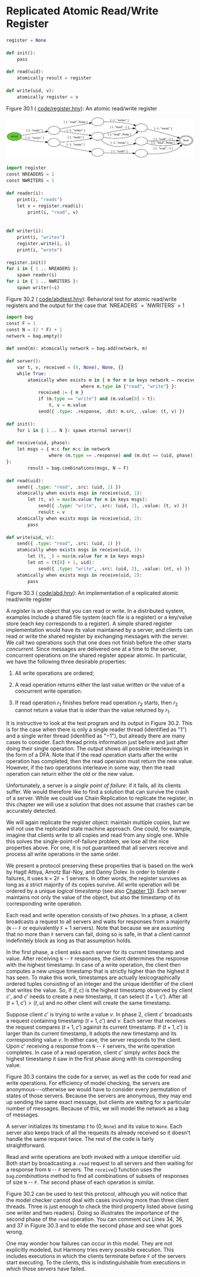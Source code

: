 
# Replicated Atomic Read/Write Register 


```python
register = None

def init():
    pass

def read(uid):
    atomically result = register

def write(uid, v):
    atomically register = v
```

<figcaption>Figure 30.1 (
<a href=https://harmony.cs.cornell.edu/code/register.hny>code/register.hny</a>): 
An atomic read/write register </figcaption>

![](figures/abdtest.png)


```python
import register
const NREADERS = 2
const NWRITERS = 1

def reader(i):
    print(i, "reads")
    let v = register.read(i):
        print(i, "read", v)
 

def writer(i):
    print(i, "writes")
    register.write(i, i)
    print(i, "wrote")
        
register.init()
for i in { 1 .. NREADERS }:
    spawn reader(i)
for i in { 1 .. NWRITERS }:
    spawn writer(–i)
```

<figcaption>Figure 30.2 (
<a href=https://harmony.cs.cornell.edu/code/abdtest.hny>code/abdtest.hny</a>): 
Behavioral test for atomic read/write registers and the output for the
case that `NREADERS` = `NWRITERS` = 1 </figcaption>


```python
import bag
const F = 1
const N = (2 * F) + 1
network = bag.empty()

def send(m): atomically network = bag.add(network, m)

def server():
    var t, v, received = (0, None), None, {}
    while True:
        atomically when exists m in { m for m in keys network – received
                            where m.type in {"read", "write"} }:
            received |= { m }
            if (m.type == "write") and (m.value[0] > t):
                t, v = m.value
            send({ .type: .response, .dst: m.src, .value: (t, v) })

def init():
    for i in { 1 .. N }: spawn eternal server()

def receive(uid, phase):
    let msgs = { m:c for m:c in network
                where (m.type == .response) and (m.dst == (uid, phase))
}:
        result = bag.combinations(msgs, N – F)

def read(uid):
    send({ .type: "read", .src: (uid, 1) })
    atomically when exists msgs in receive(uid, 1):
        let (t, v) = max(m.value for m in keys msgs):
            send({ .type: "write", .src: (uid, 2), .value: (t, v) })
            result = v
    atomically when exists msgs in receive(uid, 2):
        pass

def write(uid, v):
    send({ .type: "read", .src: (uid, 1) })
    atomically when exists msgs in receive(uid, 1):
        let (t, _) = max(m.value for m in keys msgs)
        let nt = (t[0] + 1, uid):
            send({ .type: "write", .src: (uid, 2), .value: (nt, v) })
    atomically when exists msgs in receive(uid, 2):
        pass
```

<figcaption>Figure 30.3 (
<a href=https://harmony.cs.cornell.edu/code/abd.hny>code/abd.hny</a>): 
An implementation of a replicated atomic read/write register
</figcaption>

A *register* is an object that you can read or write. In a distributed
system, examples include a shared file system (each file is a register)
or a key/value store (each key corresponds to a register). A simple
shared register implementation would have its value maintained by a
server, and clients can read or write the shared register by exchanging
messages with the server. We call two operations such that one does not
finish before the other starts *concurrent*. Since messages are
delivered one at a time to the server, concurrent operations on the
shared register appear atomic. In particular, we have the following
three desirable properties:

1.  All write operations are ordered;

2.  A read operation returns either the last value written or the value
    of a concurrent write operation.

3.  If read operation $r_1$ finishes before read operation $r_2$ starts,
    then $r_2$ cannot return a value that is older than the value
    returned by $r_1$.

It is instructive to look at the test program and its output in
Figure 30.2. This is for the case when there is only a single reader
thread (identified as "1") and a single writer thread (identified as
"$-1$"), but already there are many cases to consider. Each thread
prints information just before and just after doing their single
operation. The output shows all possible interleavings in the form of a
DFA. Note that if the read operation starts after the write operation
has completed, then the read operaion must return the new value.
However, if the two operations interleave in some way, then the read
operation can return either the old or the new value.

Unfortunately, a server is a *single point of failure*: if it fails, all
its clients suffer. We would therefore like to find a solution that can
survive the crash of a server. While we could use Chain Replication to
replicate the register, in this chapter we will use a solution that does
not assume that crashes can be accurately detected.

We will again replicate the register object: maintain multiple copies,
but we will not use the replicated state machine approach. One could,
for example, imagine that clients write to all copies and read from any
single one. While this solves the single-point-of-failure problem, we
lose all the nice properties above. For one, it is not guaranteed that
all servers receive and process all write operations in the same order.

We present a protocol preserving these properties that is based on the
work by Hagit Attiya, Amotz Bar-Noy, and Danny Dolev. In order
to tolerate `F` failures, it uses `N` = 2`F` + 1 servers. In other
words, the register survives as long as a strict majority of its copies
survive. All write operation will be ordered by a unique *logical
timestamp* (see also [Chapter 13](testing.md)). Each server maintains not only the
value of the object, but also the timestamp of its corresponding write
operation.

Each read and write operation consists of two *phases*. In a phase, a
client broadcasts a request to all servers and waits for responses from
a majority (`N` -- `F` or equivalently `F` + 1 servers). Note that
because we are assuming that no more than `F` servers can fail, doing so
is safe, in that a client cannot indefinitely block as long as that
assumption holds.

In the first phase, a client asks each server for its current timestamp
and value. After receiving `N` -- `F` responses, the client determines
the response with the highest timestamp. In case of a write operation,
the client then computes a new unique timestamp that is strictly higher
than the highest it has seen. To make this work, timestamps are actually
lexicographically ordered tuples consisting of an integer and the unique
identifier of the client that writes the value. So, if $(t, c)$ is the
highest timestamp observed by client $c'$, and $c'$ needs to create a
new timestamp, it can select $(t + 1, c')$. After all
$(t + 1, c') > (t, u)$ and no other client will create the same
timestamp.

Suppose client $c'$ is trying to write a value *v*. In phase 2, client
$c'$ broadcasts a request containing timestamp $(t+1, c')$ and *v*. Each
server that receives the request compares $(t+1, c')$ against its
current timestamp. If $(t+1, c')$ is larger than its current timestamp,
it adopts the new timestamp and its corresponding value *v*. In either
case, the server responds to the client. Upon $c'$ receiving a response
from `N` -- `F` servers, the write operation completes. In case of a
read operation, client $c'$ simply *writes back* the highest timestamp
it saw in the first phase along with its corresponding value.

Figure 30.3 contains the code for a server, as well as the code for read
and write operations. For efficiency of model checking, the servers are
anonymous---otherwise we would have to consider every permutation of
states of those servers. Because the servers are anonymous, they may end
up sending the same exact message, but clients are waiting for a
particular number of messages. Because of this, we will model the
network as a bag of messages.

A server initializes its timestamp *t* to $(0, \mathtt{None})$ and its
value to `None`. Each server also keeps track of all the requests its
already received so it doesn't handle the same request twice. The rest
of the code is fairly straightforward.

Read and write operations are both invoked with a unique identifier
*uid*. Both start by broadcasting a .`read` request to all servers and
then waiting for a response from `N` -- `F` servers. The `receive`()
function uses the `bag`.*combinations* method to find all combinations
of subsets of responses of size `N` -- `F`. The second phase of each
operation is similar.

Figure 30.2 can be used to test this protocol, although you will
notice that the model checker cannot deal with cases involving more than
three client threads. Three is just enough to check the third property
listed above (using one writer and two readers). Doing so illustrates
the importance of the second phase of the `read` operation. You can
comment out Lines 34, 36, and 37 in Figure 30.3 and to elide the second
phase and see what goes wrong.

One may wonder how failures can occur in this model. They are not
explicitly modeled, but Harmony tries every possible execution. This
includes executions in which the clients terminate before `F` of the
servers start executing. To the clients, this is indistinguishable from
executions in which those servers have failed.
